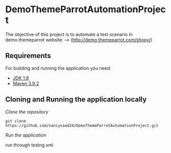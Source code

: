 # DemoThemeParrotAutomationProject

The objective of this project is to automate a test scenario in demo.themeparrot website --> (http://demo.themeparrot.com/shopy/)

## Requirements

For building and running the application you need:

- [JDK 1.8](http://www.oracle.com/technetwork/java/javase/downloads/jdk8-downloads-2133151.html)
- [Maven 3.9.2](https://maven.apache.org)

## Cloning and Running the application locally

*Clone the repository*

```shell
git clone https://github.com/nancysaad24/DemoThemeParrotAutomationProject.git
```

*Run the application*

run through testng.xml

